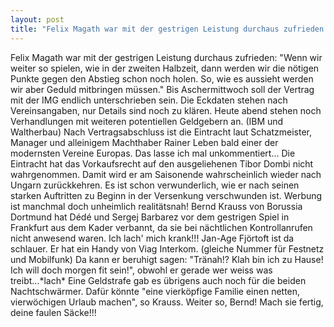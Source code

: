```yaml
---
layout: post
title: "Felix Magath war mit der gestrigen Leistung durchaus zufrieden: Wenn wir weiter so spielen, wie in der zweiten Halbzeit, dann werden wir die nötigen Punkte gegen den Abstieg schon noch holen."
---
```


Felix Magath war mit der gestrigen Leistung durchaus zufrieden: "Wenn wir weiter so spielen, wie in der zweiten Halbzeit, dann werden wir die nötigen Punkte gegen den Abstieg schon noch holen. So, wie es aussieht werden wir aber Geduld mitbringen müssen." Bis Aschermittwoch soll der Vertrag mit der IMG endlich unterschrieben sein. Die Eckdaten stehen nach Vereinsangaben, nur Details sind noch zu klären. Heute abend stehen noch Verhandlungen mit weiteren potentiellen Geldgebern an. (IBM und Waltherbau) Nach Vertragsabschluss ist die Eintracht laut Schatzmeister, Manager und alleinigem Machthaber Rainer Leben bald einer der modernsten Vereine Europas. Das lasse ich mal unkommentiert... Die Eintracht hat das Vorkaufsrecht auf den ausgeliehenen Tibor Dombi nicht wahrgenommen. Damit wird er am Saisonende wahrscheinlich wieder nach Ungarn zurückkehren. Es ist schon verwunderlich, wie er nach seinen starken Auftritten zu Beginn in der Versenkung verschwunden ist. Werbung ist manchmal doch unheimlich realitätsnah! Bernd Krauss von Borussia Dortmund hat Dédé und Sergej Barbarez vor dem gestrigen Spiel in Frankfurt aus dem Kader verbannt, da sie bei nächtlichen Kontrollanrufen nicht anwesend waren. Ich lach' mich krank!!! Jan-Age Fjörtoft ist da schlauer. Er hat ein Handy von Viag Interkom. (gleiche Nummer für Festnetz und Mobilfunk) Da kann er beruhigt sagen: "Tränah!? Klah bin ich zu Hause! Ich will doch morgen fit sein!", obwohl er gerade wer weiss was treibt...\*lach\* Eine Geldstrafe gab es übrigens auch noch für die beiden Nachtschwärmer. Dafür könnte "eine vierköpfige Familie einen netten, vierwöchigen Urlaub machen", so Krauss. Weiter so, Bernd! Mach sie fertig, deine faulen Säcke!!!
